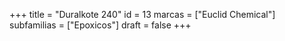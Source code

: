 +++
title = "Duralkote 240"
id = 13
marcas = ["Euclid Chemical"]
subfamilias = ["Epoxicos"]
draft = false
+++

<!--more-->